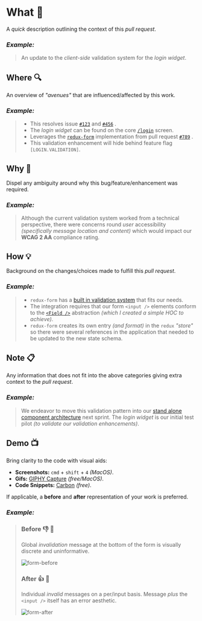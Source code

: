 # What 👋

A _quick_ description outlining the context of this _pull request_.

### _Example:_

> An update to the _client-side_ validation system for the _login widget_.

## Where 🔍

An overview of _"avenues"_ that are influenced/affected by this work.

### _Example:_

> - This resolves issue [`#123`](#) and [`#456`](#) .
> - The _login widget_ can be found on the core [`/login`](#) screen.
> - Leverages the [`redux-form`](https://redux-form.com) implementation from pull request [`#789`](#) .
> - This validation enhancement will hide behind feature flag `[LOGIN.VALIDATION]`.

## Why 🤔

Dispel any ambiguity around why this bug/feature/enhancement was required.

### _Example:_

> Although the current validation system worked from a technical perspective, there were concerns round _user_ accessibility _(specifically message location and content)_ which would impact our **WCAG 2 AA** compliance rating.

## How 💡

Background on the changes/choices made to fulfill this _pull request_.

### _Example:_

> - `redux-form` has a [built in validation system](https://redux-form.com/8.1.0/examples/syncvalidation/) that fits our needs.
> - The integration requires that our form `<input />` elements conform to the [`<Field />`](https://redux-form.com/8.1.0/docs/api/field.md/) abstraction _(which I created a simple HOC to achieve)_.
> - `redux-form` creates its own entry _(and format)_ in the `redux` _"store"_ so there were several references in the application that needed to be updated to the new state schema.

## Note 📋

Any information that does not fit into the above categories giving extra context to the _pull request_.

### _Example:_

> We endeavor to move this validation pattern into our [stand alone component architecture](#) next sprint. The _login widget_ is our initial test pilot _(to validate our validation enhancements)_.

## Demo 📺

Bring clarity to the code with visual aids:

- **Screenshots:** `cmd` + `shift` + `4` _(MacOS)_.
- **Gifs:** [GIPHY Capture](https://giphy.com/apps/giphycapture) _(free/MacOS)_.
- **Code Snippets:** [Carbon](<https://carbon.now.sh/?bg=rgba(157%2C180%2C201%2C1)&t=monokai&wt=none&l=application%2Fjson&ds=true&dsyoff=20px&dsblur=68px&wc=true&wa=true&pv=48px&ph=32px&ln=false&fm=Hack&fs=14px&lh=133%25&si=false&code=%257B%250A%2520%2520what%253A%2520%255B%27Prettify%27%2520%27your%27%2520%27code%27%255D%252C%250A%2520%2520with%253A%2520%257B%250A%2520%2520%2520%2520name%253A%2520%27Carbon%27%252C%250A%2520%2520%2520%2520website%253A%2520%27https%253A%252F%252Fcarbon.now.sh%252F%27%250A%2520%2520%257D%250A%257D&es=2x&wm=false>) _(free)_.

If applicable, a **before** and **after** representation of your work is preferred.

### _Example:_

> ### Before 👎 🙁
>
> Global _invalidation_ message at the bottom of the form is visually discrete and uninformative.
>
> ![form-before](https://user-images.githubusercontent.com/15273233/52890596-749c0100-31ea-11e9-94d4-588b914a4fde.gif)
>
> ### After 👍 🙂
>
> Individual _invalid_ messages on a per/input basis. Message _plus_ the `<input />` itself has an error aesthetic.
>
> ![form-after](https://user-images.githubusercontent.com/15273233/52890599-7796f180-31ea-11e9-9b7b-af84a1107391.gif)

